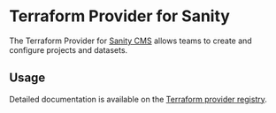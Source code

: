 # Terraform Provider for Sanity

The Terraform Provider for [Sanity CMS](https://www.sanity.io/) allows teams to create and configure projects and datasets.

## Usage

Detailed documentation is available on the [Terraform provider registry](https://registry.terraform.io/providers/tessellator/sanity/latest).
